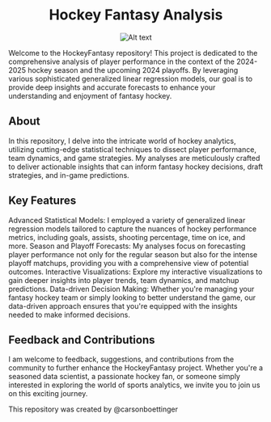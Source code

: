 <h1 align="center">Hockey Fantasy Analysis</h1>

<p align="center">
  <img src="https://www.stockvault.net/data/2016/07/05/203867/preview16.jpg" alt="Alt text">
</p>

<p>Welcome to the HockeyFantasy repository! This project is dedicated to the comprehensive analysis of player performance in the context of the 2024-2025 hockey season and the upcoming 2024 playoffs. By leveraging various sophisticated generalized linear regression models, our goal is to provide deep insights and accurate forecasts to enhance your understanding and enjoyment of fantasy hockey.
</p>
<h2>About</h2>
In this repository, I delve into the intricate world of hockey analytics, utilizing cutting-edge statistical techniques to dissect player performance, team dynamics, and game strategies. My analyses are meticulously crafted to deliver actionable insights that can inform fantasy hockey decisions, draft strategies, and in-game predictions.

<h2>Key Features</h2>
Advanced Statistical Models: I employed a variety of generalized linear regression models tailored to capture the nuances of hockey performance metrics, including goals, assists, shooting percentage, time on ice, and more.
Season and Playoff Forecasts: My analyses focus on forecasting player performance not only for the regular season but also for the intense playoff matchups, providing you with a comprehensive view of potential outcomes.
Interactive Visualizations: Explore my interactive visualizations to gain deeper insights into player trends, team dynamics, and matchup predictions.
Data-driven Decision Making: Whether you're managing your fantasy hockey team or simply looking to better understand the game, our data-driven approach ensures that you're equipped with the insights needed to make informed decisions.

<h2>Feedback and Contributions</h2>
I am welcome to feedback, suggestions, and contributions from the community to further enhance the HockeyFantasy project. Whether you're a seasoned data scientist, a passionate hockey fan, or someone simply interested in exploring the world of sports analytics, we invite you to join us on this exciting journey.

<p> 
  
  This repository was created by @carsonboettinger </p>
